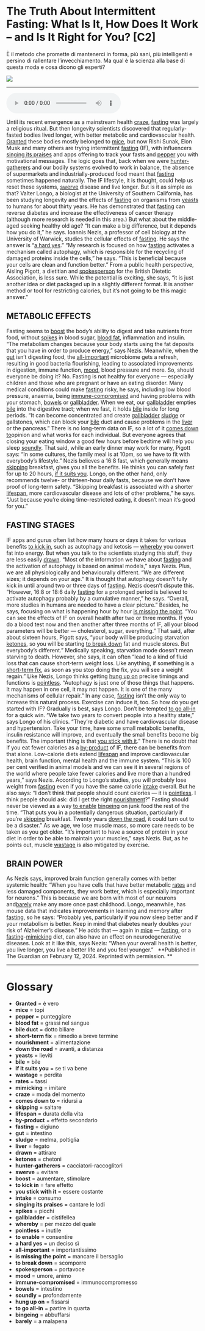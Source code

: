 # The Truth About Intermittent Fasting: What Is It, How Does It Work – and Is It Right for You?   [C2]

È il metodo che promette di mantenerci in forma, più sani, più intelligenti e persino di rallentare l’invecchiamento. Ma qual è la scienza alla base di questa moda e cosa dicono gli esperti?

![](The%20Truth%20About%20Intermittent%20Fasting%20What%20Is%20It,%20How%20Does%20It%20Work%20%E2%80%93%20and%20Is%20It%20Right%20for%20You.jpg)

--------------

<div>
<audio controls autoplay>
    <source src="https:/raw.githubusercontent.com/dartie/speakup/main/2024-04/The%20Truth%20About%20Intermittent%20Fasting%20What%20Is%20It,%20How%20Does%20It%20Work%20%E2%80%93%20and%20Is%20It%20Right%20for%20You.mp3" type="audio/mpeg">
</audio>
</div>


Until its recent emergence as a mainstream health [craze](## "moda del momento"), [fasting](## "digiuno") was largely a religious ritual. But then longevity scientists discovered that regularly-fasted bodies lived longer, with better metabolic and cardiovascular health. [Granted](## "è vero") these bodies mostly belonged to [mice](## "topi"), but now Rishi Sunak, Elon Musk and many others are trying intermittent [fasting](## "digiuno") (IF), with influencers [singing its praises](## "cantare le lodi") and apps offering to track your fasts and [pepper](## "punteggiare") you with motivational messages.
The logic goes that, back when we were [hunter-gatherers](## "cacciatori-raccoglitori") and our bodily systems evolved to work in balance, the absence of supermarkets and industrially-produced food meant that [fasting](## "digiuno") sometimes happened naturally. The IF lifestyle, it is thought, could help us reset these systems, [swerve](## "evitare") disease and live longer.
But is it as simple as that? Valter Longo, a biologist at the University of Southern California, has been studying longevity and the effects of [fasting](## "digiuno") on organisms from [yeasts](## "lieviti") to humans for about thirty years. He has demonstrated that [fasting](## "digiuno") can reverse diabetes and increase the effectiveness of cancer therapy (although more research is needed in this area.) But what about the middle-aged seeking healthy old age? “It can make a big difference, but it depends how you do it,” he says.
Ioannis Nezis, a professor of cell biology at the University of Warwick, studies the cellular effects of [fasting](## "digiuno"). He says the answer is “[a hard yes](## "un deciso sì").” “My research is focused on how [fasting](## "digiuno") activates a mechanism called autophagy, which is responsible for the recycling of damaged proteins inside the cells,” he says. “This is beneficial because your cells are clean and function better.”
From a public health perspective, Aisling Pigott, a dietitian and [spokesperson](## "portavoce") for the British Dietetic Association, is less sure. While the potential is exciting, she says, “it is just another idea or diet packaged up in a slightly different format. It is another method or tool for restricting calories, but it’s not going to be this magic answer.” 

## METABOLIC EFFECTS
Fasting seems to [boost](## "aumentare, stimolare") the body’s ability to digest and take nutrients from food, without [spikes](## "picchi") in blood sugar, [blood fat](## "grassi nel sangue"), inflammation and insulin. “The metabolism changes because your body starts using the fat deposits that you have in order to produce energy,” says Nezis. Meanwhile, when the [gut](## "intestino") isn’t digesting food, the [all-important](## "importantissimo") microbiome gets a refresh, resulting in good bacteria flourishing, leading to associated improvements in digestion, immune function, [mood](## "umore, animo"), blood pressure and more.
So, should everyone be doing it? No. Fasting is not healthy for everyone — especially children and those who are pregnant or have an eating disorder. Many medical conditions could make [fasting](## "digiuno") risky, he says, including low blood pressure, anaemia, being [immune-compromised](## "immunocompromesso") and having problems with your stomach, [bowels](## "intestino") or [gallbladder](## "cistifellea"). When we eat, our [gallbladder](## "cistifellea") empties [bile](## "bile") into the digestive tract; when we fast, it holds [bile](## "bile") inside for long periods. “It can become concentrated and create [gallbladder](## "cistifellea") [sludge](## "melma, poltiglia") or gallstones, which can block your [bile](## "bile") duct and cause problems in the [liver](## "fegato") or the pancreas.”
There is no long-term data on IF, so a lot of it [comes down to](## "ridursi a")opinion and what works for each individual. But everyone agrees that closing your eating window a good few hours before bedtime will help you sleep [soundly](## "profondamente"). That said, while an early dinner may work for many, Pigott says: “In some cultures, the family meal is at 10pm, so we have to fit with everybody’s lifestyle.”
Nezis believes a 16:8 fast, which generally means [skipping](## "saltare") breakfast, gives you all the benefits. He thinks you can safely fast for up to 20 hours, [if it suits you](## "se ti va bene"). Longo, on the other hand, only recommends twelve- or thirteen-hour daily fasts, because we don’t have proof of long-term safety. “Skipping breakfast is associated with a shorter [lifespan](## "durata della vita"), more cardiovascular disease and lots of other problems,” he says. “Just because you’re doing time-restricted eating, it doesn’t mean it’s good for you.”

## FASTING STAGES
IF apps and gurus often list how many hours or days it takes for various benefits [to kick in](## "fare effetto"), such as autophagy and ketosis — [whereby](## "per mezzo del quale") you convert fat into energy. But when you talk to the scientists studying this stuff, they are less easily [drawn](## "attirare"). “Most of the information we have about [fasting](## "digiuno") and the activation of autophagy is based on animal models,” says Nezis. Plus, we are all physiologically and behaviourally different. “We are different sizes; it depends on your age.”
It is thought that autophagy doesn’t fully kick in until around two or three days of [fasting](## "digiuno"). Nezis doesn’t dispute this. “However, 16:8 or 18:6 daily [fasting](## "digiuno") for a prolonged period is believed to activate autophagy probably by a cumulative manner,” he says. “Overall, more studies in humans are needed to have a clear picture.”
Besides, he says, focusing on what is happening hour by hour [is missing the point](## "mancare il bersaglio"). “You can see the effects of IF on overall health after two or three months. If you do a blood test now and then another after three months of IF, all your blood parameters will be better — cholesterol, sugar, everything.”
That said, after about sixteen hours, Pigott says, “your body will be producing starvation [ketones](## "chetoni"), so you will be starting [to break down](## "scomporre") fat and muscle stores. But everybody’s different.” Medically speaking, starvation mode doesn’t mean starving to death. However, she says, it can often “lead to a kind of fluid loss that can cause short‑term weight loss. Like anything, if something is a [short-term fix](## "rimedio a breve termine"), as soon as you stop doing the fix, you will see a weight regain.”
Like Nezis, Longo thinks getting [hung up on](## "fissarsi") precise timings and functions is [pointless](## "inutile"). “Autophagy is just one of those things that happens. It may happen in one cell, it may not happen. It is one of the many mechanisms of cellular repair.” In any case, [fasting](## "digiuno") isn’t the only way to increase this natural process. Exercise can induce it, too.
So how do you get started with IF? Gradually is best, says Longo. Don’t be tempted [to go all-in](## "partire in quarta") for a quick win. “We take two years to convert people into a healthy state,” says Longo of his clinics. “They’re diabetic and have cardiovascular disease and hypertension. Take your time, have some small metabolic benefits, insulin resistance will improve, and eventually the small benefits become big benefits. The important thing is that [you stick with it](## "essere costante").”
There is no doubt that if you eat fewer calories as a [by-product](## "effetto secondario") of IF, there can be benefits from that alone. Low-calorie diets extend [lifespan](## "durata della vita") and improve cardiovascular health, brain function, mental health and the immune system. “This is 100 per cent verified in animal models and we can see it in several regions of the world where people take fewer calories and live more than a hundred years,” says Nezis.
According to Longo’s studies, you will probably lose weight from [fasting](## "digiuno") even if you have the same calorie [intake](## "consumo") overall. But he also says: “I don’t think that people should count calories — it is [pointless](## "inutile"). I think people should ask: did I get the right [nourishment](## "alimentazione")?” Fasting should never be viewed as a way [to enable](## "consentire") [bingeing](## "abbuffarsi") on junk food the rest of the time. “That puts you in a potentially dangerous situation, particularly if you’re [skipping](## "saltare") breakfast. Twenty years [down the road](## "avanti, a distanza"), it could turn out to be a disaster.”
As we age, we lose muscle mass, so more care needs to be taken as you get older. “It’s important to have a source of protein in your diet in order to be able to maintain your muscles,” says Nezis. But, as he points out, muscle [wastage](## "perdita") is also mitigated by exercise.

## BRAIN POWER
As Nezis says, improved brain function generally comes with better systemic health: “When you have cells that have better metabolic [rates](## "tassi") and less damaged components, they work better, which is especially important for neurons.” This is because we are born with most of our neurons and[barely](## "a malapena") make any more once past childhood.
Longo, meanwhile, has mouse data that indicates improvements in learning and memory after [fasting](## "digiuno"), so he says: “Probably yes, particularly if you now sleep better and if your metabolism is better. Keep in mind that diabetes nearly doubles your risk of Alzheimer’s disease.” He adds that — again in [mice](## "topi") — [fasting](## "digiuno"), or a [fasting](## "digiuno")-[mimicking](## "imitare") diet, can also have an effect on neurodegenerative diseases.
Look at it like this, says Nezis: “When your overall health is better, you live longer, you live a better life and you feel younger.”  
**Published in The Guardian on February 12, 2024. Reprinted with permission. **

--------------

<div style = "display:block; clear:both; page-break-after:always;"></div>

# Glossary
* **Granted** = è vero
* **mice** = topi
* **pepper** = punteggiare
* **blood fat** = grassi nel sangue
* **bile duct** = dotto biliare
* **short-term fix** = rimedio a breve termine
* **nourishment** = alimentazione
* **down the road** = avanti, a distanza
* **yeasts** = lieviti
* **bile** = bile
* **if it suits you** = se ti va bene
* **wastage** = perdita
* **rates** = tassi
* **mimicking** = imitare
* **craze** = moda del momento
* **comes down to** = ridursi a
* **skipping** = saltare
* **lifespan** = durata della vita
* **by-product** = effetto secondario
* **fasting** = digiuno
* **gut** = intestino
* **sludge** = melma, poltiglia
* **liver** = fegato
* **drawn** = attirare
* **ketones** = chetoni
* **hunter-gatherers** = cacciatori-raccoglitori
* **swerve** = evitare
* **boost** = aumentare, stimolare
* **to kick in** = fare effetto
* **you stick with it** = essere costante
* **intake** = consumo
* **singing its praises** = cantare le lodi
* **spikes** = picchi
* **gallbladder** = cistifellea
* **whereby** = per mezzo del quale
* **pointless** = inutile
* **to enable** = consentire
* **a hard yes** = un deciso sì
* **all-important** = importantissimo
* **is missing the point** = mancare il bersaglio
* **to break down** = scomporre
* **spokesperson** = portavoce
* **mood** = umore, animo
* **immune-compromised** = immunocompromesso
* **bowels** = intestino
* **soundly** = profondamente
* **hung up on** = fissarsi
* **to go all-in** = partire in quarta
* **bingeing** = abbuffarsi
* **barely** = a malapena
